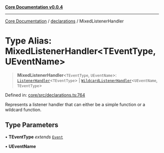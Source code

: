 [**Core Documentation v0.0.4**](../../README.md)

***

[Core Documentation](../../modules.md) / [declarations](../README.md) / MixedListenerHandler

# Type Alias: MixedListenerHandler\<TEventType, UEventName\>

> **MixedListenerHandler**\<`TEventType`, `UEventName`\>: [`ListenerHandler`](ListenerHandler.md)\<`TEventType`\> \| [`WildcardListenerHandler`](WildcardListenerHandler.md)\<`UEventName`, `TEventType`\>

Defined in: [core/src/declarations.ts:764](https://github.com/stonemjs/core/blob/e4675fc5d1a8e120fdb4d54e226a2496fdda3681/src/declarations.ts#L764)

Represents a listener handler that can either be a simple function or a wildcard function.

## Type Parameters

• **TEventType** *extends* [`Event`](../../events/Event/classes/Event.md)

• **UEventName**
